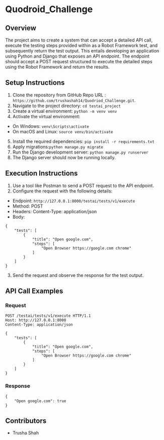 # Quodroid_Challenge


## Overview
The project aims to create a system that can accept a detailed API call, execute the testing steps provided within as a Robot Framework test, and subsequently return the test output. This entails developing an application using Python and Django that exposes an API endpoint. The endpoint should accept a POST request structured to execute the detailed steps using the Robot Framework and return the results.

## Setup Instructions
1. Clone the repository from GitHub Repo URL : `https://github.com/trushashah14/Quodriod_Challenge.git`.
2. Navigate to the project directory: `cd testai_project`
3. Create a virtual environment: `python -m venv venv`
4. Activate the virtual environment:

- On Windows: `venv\Scripts\activate`
- On macOS and Linux: `source venv/bin/activate`
5. Install the required dependencies: `pip install -r requirements.txt`
6. Apply migrations:`python manage.py migrate`
7. Run the Django development server: `python manage.py runserver`
8. The Django server should now be running locally.


## Execution Instructions
1. Use a tool like Postman to send a POST request to the API endpoint.
2. Configure the request with the following details:

- Endpoint: `http://127.0.0.1:8000/testai/tests/v1/execute`
- Method: POST
- Headers: Content-Type: application/json
- Body:
```
{
    "tests": [
        {
            "title": "Open google.com",
            "steps": [
                "Open Browser https://google.com chrome"
            ]
        }
    ]
}
```

3. Send the request and observe the response for the test output.


## API Call Examples
### Request
```
POST /testai/tests/v1/execute HTTP/1.1
Host: http://127.0.0.1:8000
Content-Type: application/json

{
    "tests": [
        {
            "title": "Open google.com",
            "steps": [
                "Open Browser https://google.com chrome"
            ]
        }
    ]
}
```
### Response
```
{
    "Open google.com": true
}
```

## Contributors
- Trusha Shah


